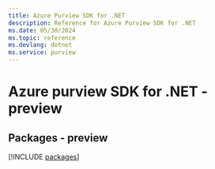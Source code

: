 ```yaml
---
title: Azure Purview SDK for .NET
description: Reference for Azure Purview SDK for .NET
ms.date: 05/30/2024
ms.topic: reference
ms.devlang: dotnet
ms.service: purview
---
```

# Azure purview SDK for .NET - preview
## Packages - preview
[!INCLUDE [packages](purview-index.md)]